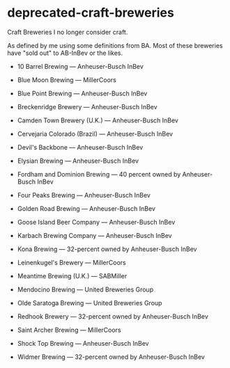 # deprecated-craft-breweries
Craft Breweries I no longer consider craft.

As defined by me using some definitions from BA. Most of these breweries have "sold out" to AB-InBev or the likes.

* 10 Barrel Brewing — Anheuser-Busch InBev

* Blue Moon Brewing — MillerCoors

* Blue Point Brewing — Anheuser-Busch InBev

* Breckenridge Brewery — Anheuser-Busch InBev

* Camden Town Brewery (U.K.) — Anheuser-Busch InBev

* Cervejaria Colorado (Brazil) — Anheuser-Busch InBev

* Devil's Backbone — Anheuser-Busch InBev

* Elysian Brewing — Anheuser-Busch InBev

* Fordham and Dominion Brewing — 40 percent owned by Anheuser-Busch InBev

* Four Peaks Brewing — Anheuser-Busch InBev

* Golden Road Brewing — Anheuser-Busch InBev

* Goose Island Beer Company — Anheuser-Busch InBev

* Karbach Brewing Company — Anheuser-Busch InBev

* Kona Brewing — 32-percent owned by Anheuser-Busch InBev

* Leinenkugel's Brewery — MillerCoors

* Meantime Brewing (U.K.) — SABMiller

* Mendocino Brewing — United Breweries Group

* Olde Saratoga Brewing — United Breweries Group

* Redhook Brewery — 32-percent owned by Anheuser-Busch InBev

* Saint Archer Brewing — MillerCoors

* Shock Top Brewing — Anheuser-Busch InBev

* Widmer Brewing — 32-percent owned by Anheuser-Busch InBev
